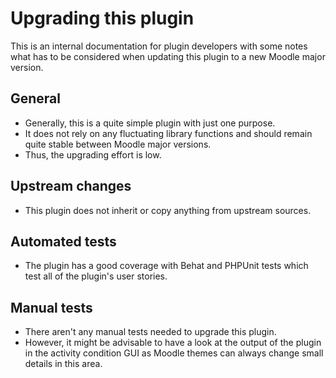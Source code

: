 Upgrading this plugin
=====================

This is an internal documentation for plugin developers with some notes what has to be considered when updating this plugin to a new Moodle major version.

General
-------

* Generally, this is a quite simple plugin with just one purpose.
* It does not rely on any fluctuating library functions and should remain quite stable between Moodle major versions.
* Thus, the upgrading effort is low.


Upstream changes
----------------

* This plugin does not inherit or copy anything from upstream sources.


Automated tests
---------------

* The plugin has a good coverage with Behat and PHPUnit tests which test all of the plugin's user stories.


Manual tests
------------

* There aren't any manual tests needed to upgrade this plugin.
* However, it might be advisable to have a look at the output of the plugin in the activity condition GUI as Moodle themes can always change small details in this area.
